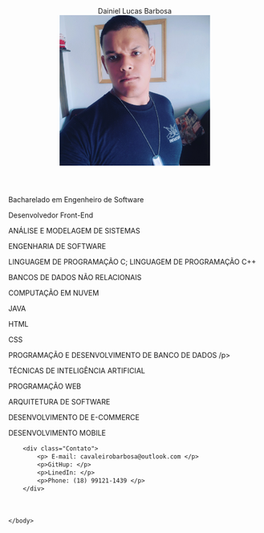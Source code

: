 <!DOCTYPE html>
<html>
    <head>
        <title> Curriculo</title>
        <meta charset="utf-8" />
        <link rel="stylesheet" href="Style.css">
        <header>
            <div class="Nome"> Dainiel Lucas Barbosa </div>    
            <div class="foto"> <img width="300px, 400px" src="img/FOTO.jpg" /></div>
        </header>
    </head>
    <body>
        <div class="Habilidades"> 
        </div>
        <div Class="gradedehabilidade">
            <p>Bacharelado em Engenheiro de Software </p>
            <p>Desenvolvedor Front-End</p>
            <p>ANÁLISE E MODELAGEM DE SISTEMAS </p>
            <p>ENGENHARIA DE SOFTWARE</p>
            <p>LINGUAGEM DE PROGRAMAÇÃO C; LINGUAGEM DE PROGRAMAÇÃO C++</p>
            <p>BANCOS DE DADOS NÃO RELACIONAIS</p>
            <p>COMPUTAÇÃO EM NUVEM</p>
            <p>JAVA</p>
            <p>HTML</p>
            <p>CSS</p>
            <p>PROGRAMAÇÃO E DESENVOLVIMENTO DE BANCO DE DADOS /p>
            <p>TÉCNICAS DE INTELIGÊNCIA ARTIFICIAL</p>
            <p>PROGRAMAÇÃO WEB</p>
            <p>ARQUITETURA DE SOFTWARE</p>
            <p>DESENVOLVIMENTO DE E-COMMERCE </p>
            <p>DESENVOLVIMENTO MOBILE</p>
        </div>
        
        <div class="Contato">
            <p> E-mail: cavaleirobarbosa@outlook.com </p>
            <p>GitHup: </p>
            <p>LinedIn: </p>
            <p>Phone: (18) 99121-1439 </p>
        </div>
                        
        
        
    </body>


</html>
